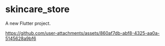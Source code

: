 # skincare_store

A new Flutter project.


https://github.com/user-attachments/assets/860af7db-abf8-4325-aa0a-5145628a9bf6

